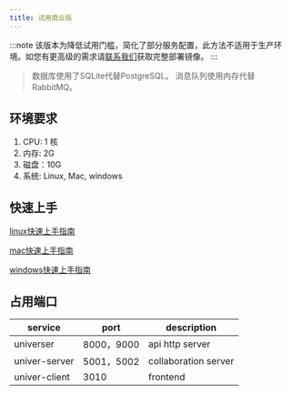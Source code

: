 ```yaml
---
title: 试用商业版
---
```


:::note
该版本为降低试用门槛，简化了部分服务配置，此方法不适用于生产环境。如您有更高级的需求请[联系我们](/enterprises/#获取商业版)获取完整部署镜像。
:::

> 数据库使用了SQLite代替PostgreSQL。 消息队列使用内存代替RabbitMQ。

## 环境要求

1. CPU: 1 核
2. 内存: 2G
3. 磁盘：10G
4. 系统: Linux, Mac, windows

## 快速上手
[linux快速上手指南](/enterprises/#Linux)

[mac快速上手指南](/enterprises/#Mac)

[windows快速上手指南](/enterprises/#Windows)

## 占用端口

| service       | port      | description          |
|---------------|-----------|----------------------|
| universer     | 8000，9000 | api http server      |
| univer-server | 5001，5002 | collaboration server |
| univer-client | 3010      | frontend             |

